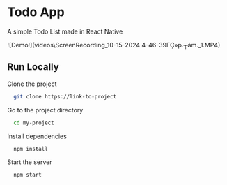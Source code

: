 # Todo App

A simple Todo List made in React Native

![Demo!](videos\ScreenRecording_10-15-2024 4-46-39ΓÇ»p.┬ám.\_1.MP4)

## Run Locally

Clone the project

```bash
  git clone https://link-to-project
```

Go to the project directory

```bash
  cd my-project
```

Install dependencies

```bash
  npm install
```

Start the server

```bash
  npm start
```

